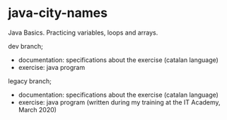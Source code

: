 # java-city-names

Java Basics. Practicing variables, loops and arrays.

dev branch;
- documentation: specifications about the exercise (catalan language)
- exercise: java program

legacy branch;
- documentation: specifications about the exercise (catalan language)
- exercise: java program (written during my training at the IT Academy, March 2020)